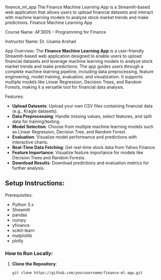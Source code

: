 finance_ml_app
The Finance Machine Learning App is a Streamlit-based web application that allows users to upload financial datasets and interact with machine learning models to analyze stock market trends and make predictions.
Finance Machine Learning App

 Course Name:
AF3005 – Programming for Finance

 Instructor Name:
Dr. Usama Arshad

 App Overview:
The **Finance Machine Learning App** is a user-friendly Streamlit-based web application designed to enable users to upload financial datasets and leverage machine learning models to analyze stock market trends and make predictions. The app guides users through a complete machine learning pipeline, including data preprocessing, feature engineering, model training, evaluation, and visualization. It supports multiple models like Linear Regression, Decision Trees, and Random Forests, making it a versatile tool for financial data analysis.

 Features:
- **Upload Datasets**: Upload your own CSV files containing financial data (e.g., Kragle datasets).
- **Data Preprocessing**: Handle missing values, select features, and split data for training/testing.
- **Model Selection**: Choose from multiple machine learning models such as Linear Regression, Decision Tree, and Random Forest.
- **Evaluation**: Visualize model performance and predictions with interactive charts.
- **Real-Time Data Fetching**: Get real-time stock data from Yahoo Finance.
- **Feature Importance**: Visualize feature importance for models like Decision Trees and Random Forests.
- **Download Results**: Download predictions and evaluation metrics for further analysis.
  
## Setup Instructions:
 Prerequisites:
- Python 3.x
- Streamlit
- pandas
- numpy
- yfinance
- scikit-learn
- matplotlib
- plotly

### How to Run Locally:
1. **Clone the Repository**:
   ```bash
   git clone https://github.com/yourusername/finance-ml-app.git

